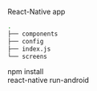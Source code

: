 
React-Native app

```bash
.
├── components
├── config
├── index.js
└── screens
```


npm install    
react-native run-android
